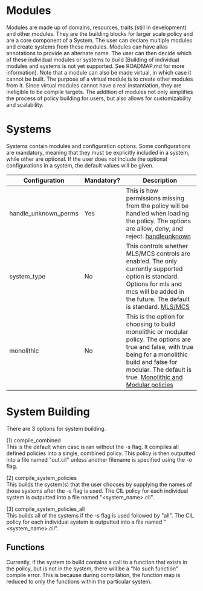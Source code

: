 # Modules
Modules are made up of domains, resources, traits (still in development) and
other modules. They are the building blocks for larger scale policy and are a
core component of a System. The user can declare multiple modules and create
systems from these modules. Modules can have alias annotations to provide an
alternate name. The user can then decide which of these individual modules or
systems to build (Building of individual modules and systems is not yet
supported. See ROADMAP.md for more information). Note that a module can also be
made virtual, in which case it cannot be built. The purpose of a virtual module
is to create other modules from it. Since virtual modules cannot have a real
instantiation, they are ineligible to be compile targets. The addition of
modules not only simplifies the process of policy building for users, but also
allows for customizability and scalability.

# Systems
Systems contain modules and configuration options. Some configurations are
mandatory, meaning that they must be explicitly included in a system, while
other are optional. If the user does not include the optional configurations in
a system, the default values will be given.

Configuration | Mandatory? | Description
--------------|------------|-------------
handle_unknown_perms|Yes|This is how permissions missing from the policy will be handled when loading the policy. The options are allow, deny, and reject. [handleunknown](https://github.com/SELinuxProject/selinux/blob/master/secilc/docs/cil_policy_config_statements.md#handleunknown)
system_type|No|This controls whether MLS/MCS controls are enabled. The only currently supported option is standard. Options for mls and mcs will be added in the future. The default is standard. [MLS/MCS](https://github.com/SELinuxProject/selinux-notebook/blob/main/src/mls_mcs.md)
monolithic|No|This is the option for choosing to build monolithic or modular policy. The options are true and false, with true being for a monolithic build and false for modular. The default is true. [Monolithic and Modular policies](https://github.com/SELinuxProject/selinux-notebook/blob/main/src/types_of_policy.md#monolithic-policy)

# System Building
There are 3 options for system building.

(1) compile_combined  
This is the default when casc is ran without the -s flag. It compiles all
defined policies into a single, combined policy. This policy is then outputted
into a file named "out.cil" unless another filename is specified using the -o
flag.

(2) compile_system_policies  
This builds the system(s) that the user chooses by supplying the names of those
systems after the -s flag is used. The CIL policy for each individual system is
outputted into a file named "\<system_name>.cil".

(3) compile_system_policies_all  
This builds all of the systems if the -s flag is used followed by "all".
The CIL policy for each individual system is outputted into a file named "\<system_name>.cil".

## Functions
Currently, if the system to build contains a call to a function that exists in
the policy, but is not in the system, there will be a "No such function"
compile error. This is because during compilation, the function map is reduced
to only the functions within the particular system.
